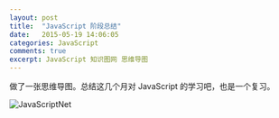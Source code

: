 ```yaml
---
layout: post
title:  "JavaScript 阶段总结"
date:   2015-05-19 14:06:05
categories: JavaScript
comments: true
excerpt: JavaScript 知识图网 思维导图
---
```


做了一张思维导图。总结这几个月对 JavaScript 的学习吧，也是一个复习。

![JavaScriptNet](http://7q5cdt.com1.z0.glb.clouddn.com/blog-JavaScriptNet2.png)
